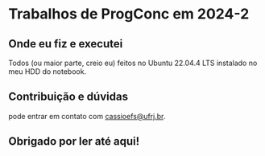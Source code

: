 # Trabalhos de ProgConc em 2024-2

## Onde eu fiz e executei

Todos (ou maior parte, creio eu) feitos no Ubuntu 22.04.4 LTS instalado no meu HDD do notebook.

## Contribuição e dúvidas

pode entrar em contato com cassioefs@ufrj.br.

## Obrigado por ler até aqui!
